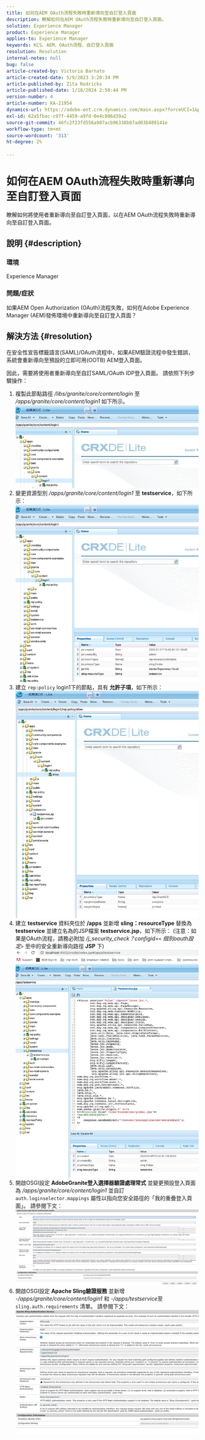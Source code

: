 ```yaml
---
title: 如何在AEM OAuth流程失敗時重新導向至自訂登入頁面
description: 瞭解如何在AEM OAuth流程失敗時重新導向至自訂登入頁面。
solution: Experience Manager
product: Experience Manager
applies-to: Experience Manager
keywords: KCS、AEM、OAuth流程、自訂登入頁面
resolution: Resolution
internal-notes: null
bug: false
article-created-by: Victoria Barnato
article-created-date: 5/9/2023 3:20:34 PM
article-published-by: Zita Rodricks
article-published-date: 1/18/2024 2:50:44 PM
version-number: 4
article-number: KA-21954
dynamics-url: https://adobe-ent.crm.dynamics.com/main.aspx?forceUCI=1&pagetype=entityrecord&etn=knowledgearticle&id=08a22b08-7dee-ed11-8849-6045bd0065b6
exl-id: 62a5fbac-c97f-4459-a9fd-0e4c806d39a2
source-git-commit: 46fc2f23fd556a987acb96338b6fad03b489141e
workflow-type: tm+mt
source-wordcount: '313'
ht-degree: 2%

---
```


# 如何在AEM OAuth流程失敗時重新導向至自訂登入頁面


瞭解如何將使用者重新導向至自訂登入頁面，以在AEM OAuth流程失敗時重新導向至自訂登入頁面。

## 說明 {#description}


### <b>環境</b>

Experience Manager



### <b>問題/症狀</b>

如果AEM Open Authorization (OAuth)流程失敗，如何在Adobe Experience Manager (AEM)發佈環境中重新導向至自訂登入頁面？


## 解決方法 {#resolution}


在安全性宣告標籤語言(SAML)/OAuth流程中，如果AEM驗證流程中發生錯誤，系統會重新導向至預設的立即可用(OOTB) AEM登入頁面。

因此，需要將使用者重新導向至自訂SAML/OAuth IDP登入頁面。 請依照下列步驟操作：

1. 複製此節點路徑 */libs/granite/core/content/login* 至 */apps/granite/core/content/login1* 如下所示。![](assets/704db5a9-53eb-ed11-a7c6-6045bd006e5a.png)
2. 變更資源型別 */apps/granite/core/content/login1* 至 <b>testservice</b>，如下所示：![](assets/25e0ebb5-ede4-ed11-a7c7-6045bd006a22.png)
3. 建立 `rep:policy` login1下的節點，具有 <b>允許子項</b>，如下所示：![](assets/cc0347ce-ede4-ed11-a7c7-6045bd006a22.png)
4. 建立 <b>testservice</b> 資料夾位於 <b>/apps</b> 並新增 <b>sling：resourceType</b> 替換為 <b>testservice</b> 並建立名為的JSP檔案 <b>testservice.jsp</b>，如下所示： (注意：如果是OAuth流程，請務必附加 */j_security_check？configid=`<` 個別oauth設定`>`* 至中的安全重新導向路徑 <b>JSP</b> 下)![](assets/aec657e1-ede4-ed11-a7c7-6045bd006a22.png)
5. 開啟OSGI設定 <b>AdobeGranite登入選擇器驗證處理常式</b> 並變更預設登入頁面為 */apps/granite/core/content/login1* 並自訂 `auth.loginselector.mappings` 屬性以指向您安全路徑的「我的重疊登入頁面」。 請參閱下文：![](assets/b45869f6-ede4-ed11-a7c7-6045bd006a22.png)
6. 開啟OSGI設定 <b>Apache Sling驗證服務</b> 並新增 *-/apps/granite/core/content/login1* 和 *-/apps/testservice*&#x200B;至 `sling.auth.requirements` 清單。 請參閱下文：![](assets/494fad08-eee4-ed11-a7c7-6045bd006a22.png)
